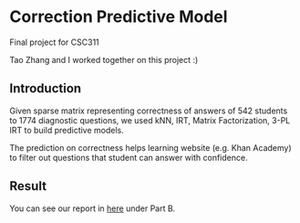 # Correction Predictive Model
Final project for CSC311

Tao Zhang and I worked together on this project :)

## Introduction
Given sparse matrix representing correctness of answers of 542 students to 1774 diagnostic questions, we used kNN, IRT, Matrix Factorization, 3-PL IRT to build predictive models.

The prediction on correctness helps learning website (e.g. Khan Academy) to filter out questions that student can answer with confidence.

## Result
You can see our report in [here](https://github.com/yiyi-z/Project-CorrectionPredictiveModel/blob/main/documentation/Project%20Report.pdf) under Part B.
